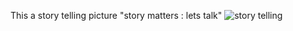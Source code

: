 This a story telling picture "story matters : lets talk"
<img src="https://www.pexels.com/fr-fr/photo/machine-a-ecrire-noire-et-rouge-1995842/" alt="story telling">
